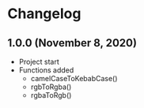 # Changelog

## 1.0.0 (November 8, 2020)
- Project start
- Functions added
  - camelCaseToKebabCase()
  - rgbToRgba()
  - rgbaToRgb()
